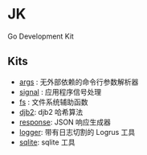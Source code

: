 JK
=======

Go Development Kit

## Kits

* [args](./args) : 无外部依赖的命令行参数解析器
* [signal](signal) : 应用程序信号处理
* [fs](fs) : 文件系统辅助函数
* [djb2](djb2): djb2 哈希算法
* [response](response): JSON 响应生成器
* [logger](logger): 带有日志切割的 Logrus 工具
* [sqlite](sqlite): sqlite 工具
